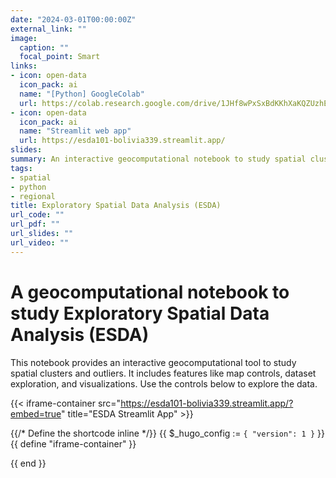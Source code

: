 ```yaml
---
date: "2024-03-01T00:00:00Z"
external_link: ""
image:
  caption: ""
  focal_point: Smart
links:
- icon: open-data
  icon_pack: ai
  name: "[Python] GoogleColab"
  url: https://colab.research.google.com/drive/1JHf8wPxSxBdKKhXaKQZUzhEpVznKGiep?usp=sharing
- icon: open-data
  icon_pack: ai
  name: "Streamlit web app"
  url: https://esda101-bolivia339.streamlit.app/
slides:
summary: An interactive geocomputational notebook to study spatial clusters and outliers
tags:
- spatial
- python
- regional
title: Exploratory Spatial Data Analysis (ESDA)
url_code: ""
url_pdf: ""
url_slides: ""
url_video: ""
---
```


# A geocomputational notebook to study Exploratory Spatial Data Analysis (ESDA)

This notebook provides an interactive geocomputational tool to study spatial clusters and outliers. It includes features like map controls, dataset exploration, and visualizations.  Use the controls below to explore the data.

{{< iframe-container src="https://esda101-bolivia339.streamlit.app/?embed=true" title="ESDA Streamlit App" >}}

{{/* Define the shortcode inline */}}
{{ $_hugo_config := `{ "version": 1 }` }}
{{ define "iframe-container" }}
<div class="iframe-container" style="position: relative; width: 100%; padding-bottom: {{ .Get "aspect-ratio" | default "56.25%" }}; height: 0; overflow: hidden;">
    <iframe src="{{ .Get "src" }}" title="{{ .Get "title" | default "Embedded Content" }}" style="position: absolute; top: 0; left: 0; width: 100%; height: 100%; border: none;"></iframe>
</div>
{{ end }}

<style>
.iframe-container {
    position: relative;
    width: 100%;
    /* padding-bottom is controlled by the shortcode */
    height: 0;
    overflow: hidden;
}

.iframe-container iframe {
    position: absolute;
    top: 0;
    left: 0;
    width: 100%;
    height: 100%;
    border: none;
}
</style>